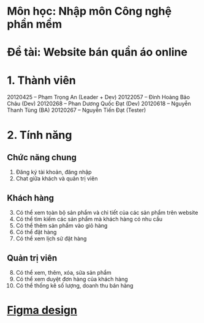 # Môn học: Nhập môn Công nghệ phần mềm

# Đề tài: Website bán quần áo online

# 1. Thành viên

20120425 – Phạm Trọng An (Leader + Dev)
20122057 – Đinh Hoàng Bảo Châu (Dev)
20120268 – Phan Dương Quốc Đạt (Dev)
20120618 – Nguyễn Thanh Tùng (BA)
20120267 – Nguyễn Tiến Đạt (Tester)

# 2. Tính năng

## Chức năng chung

1. Đăng ký tài khoản, đăng nhập
2. Chat giữa khách và quản trị viên

## Khách hàng

3. Có thể xem toàn bộ sản phẩm và chi tiết của các sản phẩm trên website
4. Có thể tìm kiếm các sản phẩm mà khách hàng có nhu cầu
5. Có thể thêm sản phẩm vào giỏ hàng
6. Có thể đặt hàng
7. Có thể xem lịch sử đặt hàng

## Quản trị viên

8. Có thể xem, thêm, xóa, sửa sản phẩm
9. Có thể xem duyệt đơn hàng của khách hàng
10. Có thể thống kê số lượng, doanh thu bán hàng

# [Figma design](https://www.figma.com/file/xDVsOWTrMlVOi1nVdIXbv8/Clothing-website?type=design&node-id=0%3A1&mode=design&t=8Bk4SzhX5NLUn9jc-1)
